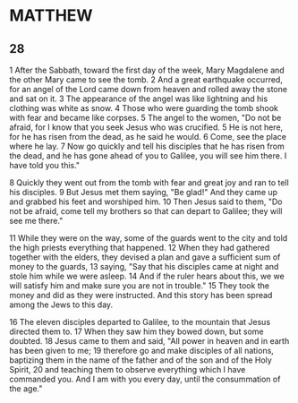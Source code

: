 # MATTHEW

## 28

1 After the Sabbath, toward the first day of the week, Mary Magdalene and the other Mary came to see the tomb. 2 And a great earthquake occurred, for an angel of the Lord came down from heaven and rolled away the stone and sat on it. 3 The appearance of the angel was like lightning and his clothing was white as snow. 4 Those who were guarding the tomb shook with fear and became like corpses. 5 The angel to the women, "Do not be afraid, for I know that you seek Jesus who was crucified. 5 He is not here, for he has risen from the dead, as he said he would. 6 Come, see the place where he lay. 7 Now go quickly and tell his disciples that he has risen from the dead, and he has gone ahead of you to Galilee, you will see him there. I have told you this."

8 Quickly they went out from the tomb with fear and great joy and ran to tell his disciples. 9 But Jesus met them saying, "Be glad!" And they came up and grabbed his feet and worshiped him. 10 Then Jesus said to them, "Do not be afraid, come tell my brothers so that can depart to Galilee; they will see me there." 

11 While they were on the way, some of the guards went to the city and told the high priests everything that happened. 12 When they had gathered together with the elders, they devised a plan and gave a sufficient sum of money to the guards, 13 saying, "Say that his disciples came at night and stole him while we were asleep. 14 And if the ruler hears about this, we we will satisfy him and make sure you are not in trouble." 15 They took the money and did as they were instructed. And this story has been spread among the Jews to this day.

16 The eleven disciples departed to Galilee, to the mountain that Jesus directed them to. 17 When they saw him they bowed down, but some doubted. 18 Jesus came to them and said, "All power in heaven and in earth has been given to me; 19 therefore go and make disciples of all nations, baptizing them in the name of the father and of the son and of the Holy Spirit, 20 and teaching them to observe everything which I have commanded you. And I am with you every day, until the consummation of the age." 